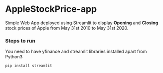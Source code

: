 # AppleStockPrice-app
Simple Web App deployed using Streamlit to display **Opening** and **Closing** stock prices of Apple from May 31st 2010 to May 31st 2020.

### Steps to run

You need to have yfinance and streamlit libraries installed apart from Python3
```bash
pip install streamlit
 ```
